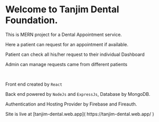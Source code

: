 # Welcome to Tanjim Dental Foundation.
This is MERN project for a Dental Appointment service.
<p> Here a patient can request for an appointment if available.</p>
<p> Patient can check all his/her request to their individual Dashboard</p>
<p> Admin can manage requests came from different patients </p>
<br />
<p> Front end created by <code>React</code>
<p> Back end powered by <code>NodeJs</code> and <code>ExpressJs</code>, Database by MongoDB.
  <p> Authentication and Hosting Provider by Firebase and Fireauth.
    <p> Site is live at [tanjim-dental.web.app]( https://tanjim-dental.web.app/ )
